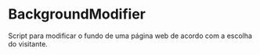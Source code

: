 # BackgroundModifier
Script para modificar o fundo de uma página web de acordo com a escolha do visitante.
